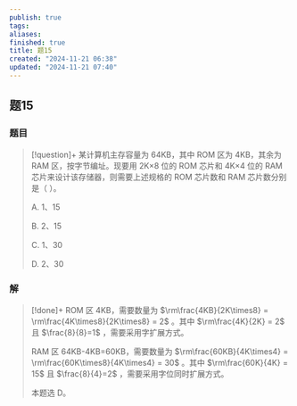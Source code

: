 ```yaml
---
publish: true
tags: 
aliases: 
finished: true
title: 题15
created: "2024-11-21 06:38"
updated: "2024-11-21 07:40"
---
```

## 题15
### 题目
> [!question]+
> 某计算机主存容量为 64KB，其中 ROM 区为 4KB，其余为 RAM 区，按字节编址。现要用 2K×8 位的 ROM 芯片和 4K×4 位的 RAM 芯片来设计该存储器，则需要上述规格的 ROM 芯片数和 RAM 芯片数分别是（ ）。
> 
> A. 1、15
> 
> B. 2、15
> 
> C. 1、30
> 
> D. 2、30
### 解
> [!done]+
> ROM 区 4KB，需要数量为 $\rm\frac{4KB}{2K\times8} = \rm\frac{4K\times8}{2K\times8} = 2$ 。其中 $\rm\frac{4K}{2K} = 2$ 且 $\frac{8}{8}=1$ ，需要采用字扩展方式。
> 
> RAM 区 64KB-4KB=60KB，需要数量为 $\rm\frac{60KB}{4K\times4} = \rm\frac{60K\times8}{4K\times4} = 30$ 。其中 $\rm\frac{60K}{4K} = 15$ 且 $\frac{8}{4}=2$ ，需要采用字位同时扩展方式。
> 
> 本题选 D。